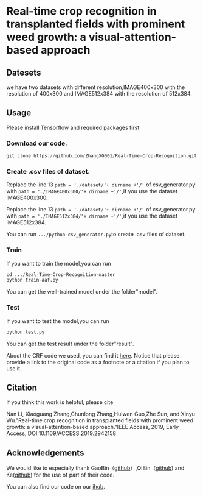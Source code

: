 # Real-time crop recognition in transplanted fields with prominent weed growth: a visual-attention-based approach

## Datesets

we have two datasets with different resolution,IMAGE400x300 with the resolution of 400x300 and IMAGE512x384 with the resolution of 512x384.

## Usage

Please install Tensorflow and required packages first

### Download our code.

```python
git clone https://github.com/ZhangXG001/Real-Time-Crop-Recognition.git
```

### Create .csv files of dataset.

Replace the line 13 ```path = './dataset/'+ dirname +'/'``` of csv_generator.py with ```path = './IMAGE400x300/'+ dirname +'/'```,if you use the dataset IMAGE400x300.

Replace the line 13 ```path = './dataset/'+ dirname +'/'``` of csv_generator.py with ```path = './IMAGE512x384/'+ dirname +'/'```,if you use the dataset IMAGE512x384.

You can run ``` .../python csv_generator.py ```to create .csv files of dataset.


### Train

If you want to train the model,you can run

```python
cd .../Real-Time-Crop-Recognition-master
python train-aaf.py
```
You can get the well-trained model under the folder"model".

### Test

If you want to test the model,you can run

```python
python test.py
```
You can get the test result under the folder"result".

About the CRF code we used, you can find it [here](https://github.com/Andrew-Qibin/dss_crf). Notice that please provide a link to the original code as a footnote or a citation if you plan to use it.

## Citation

If you think this work is helpful, please cite

Nan Li, Xiaoguang Zhang,Chunlong Zhang,Huiwen Guo,Zhe Sun, and Xinyu Wu."Real-time crop recognition in transplanted fields with prominent weed growth: a visual-attention-based approach."IEEE Access, 2019, Early Access, DOI:10.1109/ACCESS.2019.2942158


## Acknowledgements

We would like to especially thank GaoBin（[github](https://github.com/gbyy422990/salience_object_detection)）,QiBin（[github](https://github.com/Andrew-Qibin/DSS)) and Ke([github](https://github.com/twke18/Adaptive_Affinity_Fields)) for the use of part of their code.

You can also find our code on our [ihub](https://code.ihub.org.cn/projects/640).
